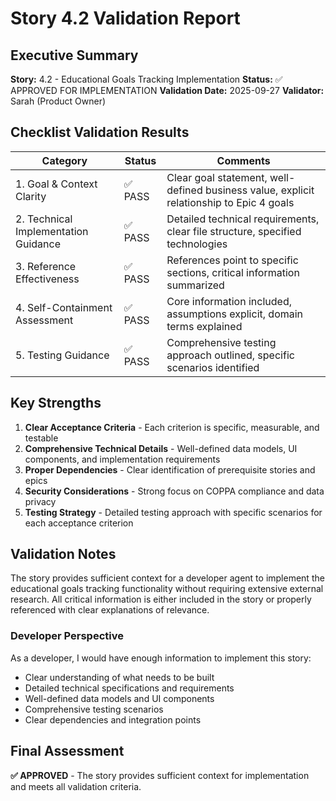 # Story 4.2 Validation Report

## Executive Summary

**Story:** 4.2 - Educational Goals Tracking Implementation
**Status:** ✅ APPROVED FOR IMPLEMENTATION
**Validation Date:** 2025-09-27
**Validator:** Sarah (Product Owner)

## Checklist Validation Results

| Category | Status | Comments |
|---------|--------|----------|
| 1. Goal & Context Clarity | ✅ PASS | Clear goal statement, well-defined business value, explicit relationship to Epic 4 goals |
| 2. Technical Implementation Guidance | ✅ PASS | Detailed technical requirements, clear file structure, specified technologies |
| 3. Reference Effectiveness | ✅ PASS | References point to specific sections, critical information summarized |
| 4. Self-Containment Assessment | ✅ PASS | Core information included, assumptions explicit, domain terms explained |
| 5. Testing Guidance | ✅ PASS | Comprehensive testing approach outlined, specific scenarios identified |

## Key Strengths

1. **Clear Acceptance Criteria** - Each criterion is specific, measurable, and testable
2. **Comprehensive Technical Details** - Well-defined data models, UI components, and implementation requirements
3. **Proper Dependencies** - Clear identification of prerequisite stories and epics
4. **Security Considerations** - Strong focus on COPPA compliance and data privacy
5. **Testing Strategy** - Detailed testing approach with specific scenarios for each acceptance criterion

## Validation Notes

The story provides sufficient context for a developer agent to implement the educational goals tracking functionality without requiring extensive external research. All critical information is either included in the story or properly referenced with clear explanations of relevance.

### Developer Perspective

As a developer, I would have enough information to implement this story:
- Clear understanding of what needs to be built
- Detailed technical specifications and requirements
- Well-defined data models and UI components
- Comprehensive testing scenarios
- Clear dependencies and integration points

## Final Assessment

**✅ APPROVED** - The story provides sufficient context for implementation and meets all validation criteria.